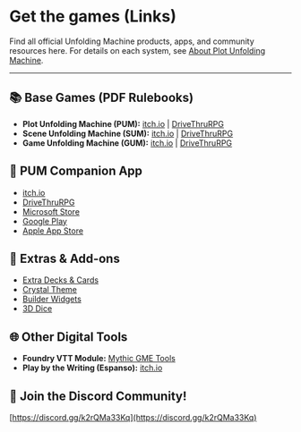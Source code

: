 
# Get the games (Links)

Find all official Unfolding Machine products, apps, and community resources here. For details on each system, see [About Plot Unfolding Machine](about-pum.md).

---

## 📚 Base Games (PDF Rulebooks)

- **Plot Unfolding Machine (PUM):** [itch.io](https://jeansenvaars.itch.io/plot-unfolding-machine) | [DriveThruRPG](https://www.drivethrurpg.com/en/product/457293/plot-unfolding-machine)
- **Scene Unfolding Machine (SUM):** [itch.io](https://jeansenvaars.itch.io/scene-unfolding-machine) | [DriveThruRPG](https://www.drivethrurpg.com/en/product/463701/scene-unfolding-machine)
- **Game Unfolding Machine (GUM):** [itch.io](https://jeansenvaars.itch.io/game-unfolding-machine) | [DriveThruRPG](https://www.drivethrurpg.com/en/product/449739/game-unfolding-machine)

## 📱 PUM Companion App

- [itch.io](https://jeansenvaars.itch.io/pum-companion)
- [DriveThruRPG](https://www.drivethrurpg.com/en/product/449739/game-unfolding-machine)
- [Microsoft Store](https://apps.microsoft.com/detail/9pf8wxlvpc7s)
- [Google Play](https://play.google.com/store/apps/details?id=com.jeansensmachines.pum&hl=en)
- [Apple App Store](https://apps.apple.com/de/app/pum-companion-rpg-storytelling/id6557070415)

## 🎲 Extras & Add-ons

- [Extra Decks & Cards](https://jeansenvaars.itch.io/pum-companion-extra-decks-cards)
- [Crystal Theme](https://jeansenvaars.itch.io/pumc-crystal)
- [Builder Widgets](https://jeansenvaars.itch.io/pumc-builder-widgets)
- [3D Dice](https://jeansenvaars.itch.io/pumc-3d-dice)

## 🌐 Other Digital Tools

- **Foundry VTT Module:** [Mythic GME Tools](https://foundryvtt.com/packages/mythic-gme-tools)
- **Play by the Writing (Espanso):** [itch.io](https://jeansenvaars.itch.io/play-by-the-writing)

## 💬 Join the Discord Community!

[https://discord.gg/k2rQMa33Kq](https://discord.gg/k2rQMa33Kq)
